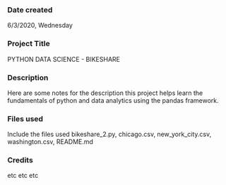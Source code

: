 ### Date created

6/3/2020, Wednesday

### Project Title

PYTHON DATA SCIENCE - BIKESHARE

### Description

Here are some notes for the description
this project helps learn the fundamentals of python and data analytics using the pandas framework.

### Files used

Include the files used
bikeshare_2.py, chicago.csv, new_york_city.csv, washington.csv, README.md

### Credits

etc etc etc
